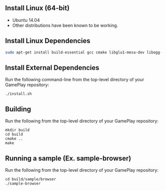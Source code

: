 ## Install Linux (64-bit)
- Ubuntu 14.04
- Other distributions have been known to be working.

## Install Linux Dependencies

```bash
sudo apt-get install build-essential gcc cmake libglu1-mesa-dev libogg-dev libopenal-dev libgtk2.0-dev curl libpcrecpp0:i386 lib32z1-dev
```
## Install External Dependencies
Run the following command-line from the top-level directory of your GamePlay repository:

    ./install.sh

## Building
Run the following from the top-level directory of your GamePlay repository:
```
mkdir build
cd build
cmake ..
make
```

## Running a sample (Ex. sample-browser)
Run the following from the top-level directory of your GamePlay repository:
```
cd build/sample/browser
./sample-browser
```